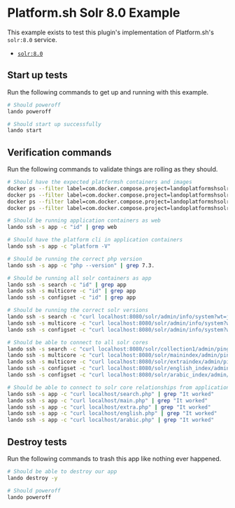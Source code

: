 Platform.sh Solr 8.0 Example
============================

This example exists to test this plugin's implementation of Platform.sh's `solr:8.0` service.

* [`solr:8.0`](https://docs.platform.sh/configuration/services/solr.html)

Start up tests
--------------

Run the following commands to get up and running with this example.

```bash
# Should poweroff
lando poweroff

# Should start up successfully
lando start
```

Verification commands
---------------------

Run the following commands to validate things are rolling as they should.

```bash
# Should have the expected platformsh containers and images
docker ps --filter label=com.docker.compose.project=landoplatformshsolr80 | grep docker.registry.platform.sh/php-7.3 | grep landoplatformshsolr80_app_1
docker ps --filter label=com.docker.compose.project=landoplatformshsolr80 | grep docker.registry.platform.sh/solr-8.0 | grep landoplatformshsolr80_search_1
docker ps --filter label=com.docker.compose.project=landoplatformshsolr80 | grep docker.registry.platform.sh/solr-8.0 | grep landoplatformshsolr80_multi_1
docker ps --filter label=com.docker.compose.project=landoplatformshsolr80 | grep docker.registry.platform.sh/solr-8.0 | grep landoplatformshsolr80_configset_1

# Should be running application containers as web
lando ssh -s app -c "id" | grep web

# Should have the platform cli in application containers
lando ssh -s app -c "platform -V"

# Should be running the correct php version
lando ssh -s app -c "php --version" | grep 7.3.

# Should be running all solr containers as app
lando ssh -s search -c "id" | grep app
lando ssh -s multicore -c "id" | grep app
lando ssh -s configset -c "id" | grep app

# Should be running the correct solr versions
lando ssh -s search -c "curl localhost:8080/solr/admin/info/system?wt=json" | grep solr-spec-version | grep "8.0"
lando ssh -s multicore -c "curl localhost:8080/solr/admin/info/system?wt=json" | grep solr-spec-version | grep "8.0"
lando ssh -s configset -c "curl localhost:8080/solr/admin/info/system?wt=json" | grep solr-spec-version | grep "8.0"

# Should be able to connect to all solr cores
lando ssh -s search -c "curl localhost:8080/solr/collection1/admin/ping?wt=json" | grep status | grep OK
lando ssh -s multicore -c "curl localhost:8080/solr/mainindex/admin/ping?wt=json" | grep status | grep OK
lando ssh -s multicore -c "curl localhost:8080/solr/extraindex/admin/ping?wt=json" | grep status | grep OK
lando ssh -s configset -c "curl localhost:8080/solr/english_index/admin/ping?wt=json" | grep status | grep OK
lando ssh -s configset -c "curl localhost:8080/solr/arabic_index/admin/ping?wt=json" | grep status | grep OK

# Should be able to connect to solr core relationships from application containers
lando ssh -s app -c "curl localhost/search.php" | grep "It worked"
lando ssh -s app -c "curl localhost/main.php" | grep "It worked"
lando ssh -s app -c "curl localhost/extra.php" | grep "It worked"
lando ssh -s app -c "curl localhost/english.php" | grep "It worked"
lando ssh -s app -c "curl localhost/arabic.php" | grep "It worked"
```

Destroy tests
-------------

Run the following commands to trash this app like nothing ever happened.

```bash
# Should be able to destroy our app
lando destroy -y

# Should poweroff
lando poweroff
```
